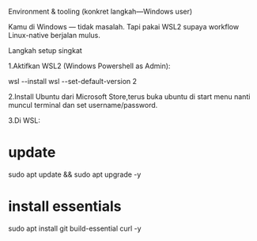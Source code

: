 Environment & tooling (konkret langkah—Windows user)

Kamu di Windows — tidak masalah. Tapi pakai WSL2 supaya workflow Linux-native berjalan mulus.

Langkah setup singkat

1.Aktifkan WSL2 (Windows Powershell as Admin):

wsl --install
wsl --set-default-version 2


2.Install Ubuntu dari Microsoft Store,terus buka ubuntu di start menu nanti muncul terminal dan set username/password.

3.Di WSL:

# update
sudo apt update && sudo apt upgrade -y

# install essentials
sudo apt install git build-essential curl -y
